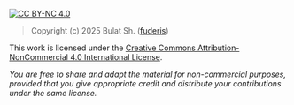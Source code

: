 [cc-by-nc]: https://creativecommons.org/licenses/by-nc/4.0/
[cc-by-nc-image]: https://licensebuttons.net/l/by-nc/4.0/88x31.png
[cc-by-nc-shield]: https://img.shields.io/badge/License-CC%20BY--NC%204.0-lightgrey.svg

[![CC BY-NC 4.0][cc-by-nc-shield]][cc-by-nc]

> Copyright (c) 2025 Bulat Sh. ([fuderis](https://t.me/fuderis))

This work is licensed under the [Creative Commons Attribution-NonCommercial 4.0 International License][cc-by-nc].

*You are free to share and adapt the material for non-commercial purposes, provided that you give appropriate credit and distribute your contributions under the same license.*
